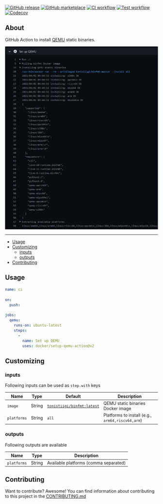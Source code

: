 [![GitHub release](https://img.shields.io/github/release/docker/setup-qemu-action.svg?style=flat-square)](https://github.com/docker/setup-qemu-action/releases/latest)
[![GitHub marketplace](https://img.shields.io/badge/marketplace-docker--setup--qemu-blue?logo=github&style=flat-square)](https://github.com/marketplace/actions/docker-setup-qemu)
[![CI workflow](https://img.shields.io/github/actions/workflow/status/docker/setup-qemu-action/ci.yml?branch=master&label=ci&logo=github&style=flat-square)](https://github.com/docker/setup-qemu-action/actions?workflow=ci)
[![Test workflow](https://img.shields.io/github/actions/workflow/status/docker/setup-qemu-action/test.yml?branch=master&label=test&logo=github&style=flat-square)](https://github.com/docker/setup-qemu-action/actions?workflow=test)
[![Codecov](https://img.shields.io/codecov/c/github/docker/setup-qemu-action?logo=codecov&style=flat-square)](https://codecov.io/gh/docker/setup-qemu-action)

## About

GitHub Action to install [QEMU](https://github.com/qemu/qemu) static binaries.

![Screenshot](.github/setup-qemu-action.png)

___

* [Usage](#usage)
* [Customizing](#customizing)
  * [inputs](#inputs)
  * [outputs](#outputs)
* [Contributing](#contributing)

## Usage

```yaml
name: ci

on:
  push:

jobs:
  qemu:
    runs-on: ubuntu-latest
    steps:
      -
        name: Set up QEMU
        uses: docker/setup-qemu-action@v2
```

## Customizing

### inputs

Following inputs can be used as `step.with` keys

| Name        | Type   | Default                                                                       | Description                                      |
|-------------|--------|-------------------------------------------------------------------------------|--------------------------------------------------|
| `image`     | String | [`tonistiigi/binfmt:latest`](https://hub.docker.com/r/tonistiigi/binfmt/tags) | QEMU static binaries Docker image                |
| `platforms` | String | `all`                                                                         | Platforms to install (e.g., `arm64,riscv64,arm`) |

### outputs

Following outputs are available

| Name          | Type    | Description                           |
|---------------|---------|---------------------------------------|
| `platforms`   | String  | Available platforms (comma separated) |

## Contributing

Want to contribute? Awesome! You can find information about contributing to
this project in the [CONTRIBUTING.md](/.github/CONTRIBUTING.md)
